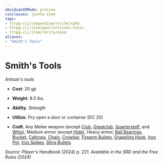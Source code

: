 ```yaml
---
obsidianUIMode: preview
cssclasses: json5e-item
tags:
- ttrpg-cli/compendium/src/5e/xphb
- ttrpg-cli/item/gear/artisans-tools
- ttrpg-cli/item/rarity/none
aliases: 
- "Smith's Tools"
---
```

# Smith's Tools
*Artisan's tools*  


- **Cost**: 20 gp
- **Weight**: 8.0 lbs.

- **Ability.** Strength  
- **Utilize.** Pry open a door or container (DC 20)  
- **Craft.** Any Melee weapon (except [Club](Інструменти%20ДМ/CLI/items/club-xphb.md), [Greatclub](Інструменти%20ДМ/CLI/items/greatclub-xphb.md), [Quarterstaff](Інструменти%20ДМ/CLI/items/quarterstaff-xphb.md), and [Whip](Інструменти%20ДМ/CLI/items/whip-xphb.md)), Medium armor (except [Hide](Інструменти%20ДМ/CLI/items/hide-armor-xphb.md)), Heavy armor, [Ball Bearings](Інструменти%20ДМ/CLI/items/ball-bearings-xphb.md), [Bucket](Інструменти%20ДМ/CLI/items/bucket-xphb.md), [Caltrops](Інструменти%20ДМ/CLI/items/caltrops-xphb.md), [Chain](Інструменти%20ДМ/CLI/items/chain-xphb.md), [Crowbar](Інструменти%20ДМ/CLI/items/crowbar-xphb.md), [Firearm Bullets](Інструменти%20ДМ/CLI/items/firearm-bullets-10-xphb.md), [Grappling Hook](Інструменти%20ДМ/CLI/items/grappling-hook-xphb.md), [Iron Pot](Інструменти%20ДМ/CLI/items/iron-pot-xphb.md), [Iron Spikes](Інструменти%20ДМ/CLI/items/iron-spikes-xphb.md), [Sling Bullets](Інструменти%20ДМ/CLI/items/sling-bullets-20-xphb.md)  

*Source: Player's Handbook (2024) p. 221. Available in the <span title='Systems Reference Document (5.2)'>SRD</span> and the Free Rules (2024)*